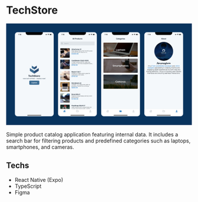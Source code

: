 # TechStore

![Preview](./.github/preview.jpg)

Simple product catalog application featuring internal data. It includes a search bar for filtering products and predefined categories such as laptops, smartphones, and cameras.

## Techs

- React Native (Expo)
- TypeScript
- Figma

